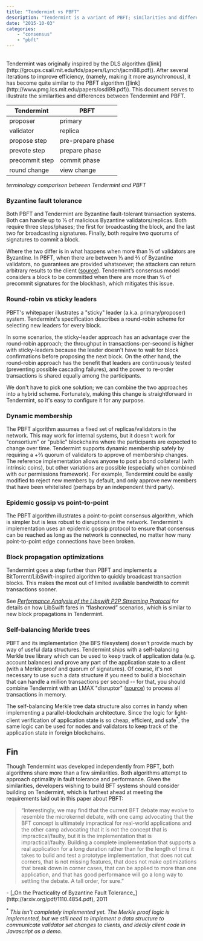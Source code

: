 ```yaml
---
title: "Tendermint vs PBFT"
description: "Tendermint is a variant of PBFT; similarities and differences explained"
date: "2015-10-03"
categories: 
    - "consensus"
    - "pbft"
---
```


<br/>
Tendermint was originally inspired by the DLS algorithm ([link](http://groups.csail.mit.edu/tds/papers/Lynch/jacm88.pdf)).  After several iterations to improve efficiency, (namely, making it more asynchronous), it has become quite similar to the PBFT algorithm ([link](http://www.pmg.lcs.mit.edu/papers/osdi99.pdf)).  This document serves to illustrate the similarities and differences between Tendermint and PBFT.


|Tendermint     | PBFT              |
|---------------|-------------------|
|proposer       | primary           |
|validator      | replica           |
|propose step   | pre-prepare phase |
|prevote step   | prepare phase     |
|precommit step | commit phase      |
|round change   | view change       |

_terminology comparison between Tendermint and PBFT_

### Byzantine fault tolerance

Both PBFT and Tendermint are Byzantine fault-tolerant transaction systems.  Both can handle up to ⅓ of malicious Byzantine validators/replicas.  Both require three steps/phases;  the first for broadcasting the block, and the last two for broadcasting signatures.  Finally, both require two quorums of signatures to commit a block.

Where the two differ is in what happens when more than ⅓ of validators are Byzantine.  In PBFT, when there are between ⅓ and ⅔ of Byzantine validators, no guarantees are provided whatsoever; the attackers can return arbitrary results to the client ([source](https://www.usenix.org/conference/nsdi-07/beyond-one-third-faulty-replicas-byzantine-fault-tolerant-systems)).  Tendermint’s consensus model considers a block to be committed when there are more than ⅔ of precommit signatures for the blockhash, which mitigates this issue.

### Round-robin vs sticky leaders

PBFT's whitepaper illustrates a "sticky" leader (a.k.a. primary/proposer) system.  Tendermint's specification describes a round-robin scheme for selecting new leaders for every block.

In some scenarios, the sticky-leader approach has an advantage over the round-robin approach; the throughput in transactions-per-second is higher with sticky-leaders because the leader doesn't have to wait for block confirmations before proposing the next block.  On the other hand, the round-robin approach has the benefit that leaders are continuously tested (preventing possible cascading failures), and the power to re-order transactions is shared equally among the participants.

We don't have to pick one solution; we can combine the two approaches into a hybrid scheme.  Fortunately, making this change is straightforward in Tendermint, so it's easy to configure it for any purpose.

### Dynamic membership

The PBFT algorithm assumes a fixed set of replicas/validators in the network.  This may work for internal systems, but it doesn't work for "consortium" or "public" blockchains where the participants are expected to change over time.  Tendermint supports dynamic membership safely by requiring a +⅔ quorum of validators to approve of membership changes.  The reference implementation allows anyone to post a bond collateral (with intrinsic coins), but other variations are possible (especially when combined with our permissions framework).  For example, Tendermint could be easily modified to reject new members by default, and only approve new members that have been whitelisted (perhaps by an independent third party).

### Epidemic gossip vs point-to-point

The PBFT algorithm illustrates a point-to-point consensus algorithm, which is simpler but is less robust to disruptions in the network.  Tendermint's implementation uses an epidemic gossip protocol to ensure that consensus can be reached as long as the network is connected, no matter how many point-to-point edge connections have been broken.

### Block propagation optimizations

Tendermint goes a step further than PBFT and implements a BitTorrent/LibSwift-inspired algorithm to quickly broadcast transaction blocks.  This makes the most out of limited available bandwidth to commit transactions sooner.

See [_Performance Analysis of the Libswift P2P Streaming Protocol_](http://www.ict.kth.se/courses/ID2210/presentation-papers/2012%20-%20Performance%20Analysis%20of%20Libswift.pdf) for details on how LibSwift fares in “flashcrowd” scenarios, which is similar to new block propagations in Tendermint.

### Self-balancing Merkle trees

PBFT and its implementation (the BFS filesystem) doesn't provide much by way of useful data structures.  Tendermint ships with a self-balancing Merkle tree library which can be used to keep track of application data (e.g. account balances) and prove any part of the application state to a client (with a Merkle proof and quorum of signatures).  Of course, it's not necessary to use such a data structure if you need to build a blockchain that can handle a million transactions per second -- for that, you should combine Tendermint with an LMAX "disruptor" ([source](http://martinfowler.com/articles/lmax.html)) to process all transactions in memory.

The self-balancing Merkle tree data structure also comes in handy when implementing a parallel-blockchain architecture.  Since the logic for light-client verification of application state is so cheap, efficient, and safe<sup>\*</sup>, the same logic can be used for nodes and validators to keep track of the application state in foreign blockchains.

## Fin

Though Tendermint was developed independently from PBFT, both algorithms share more than a few similarities. Both algorithms attempt to approach optimality in fault tolerance and performance.  Given the similarities, developers wishing to build BFT systems should consider building on Tendermint, which is furthest ahead at meeting the requirements laid out in this paper about PBFT:

<blockquote>
“Interestingly, we may find that the current BFT debate may evolve to resemble the microkernel debate, with one camp advocating that the BFT concept is ultimately impractical for real-world applications and the other camp advocating that it is not the concept that is impractical/faulty, but it is the implementation that is impractical/faulty. Building a complete implementation that supports a real application for a long duration rather than for the length of time it takes to build and test a prototype implementation, that does not cut corners, that is not missing features, that does not make optimizations that break down in corner cases, that can be applied to more than one application, and that has good performance will go a long way to settling the debate. A tall order, for sure.”
</blockquote>
- [_On the Practicality of Byzantine Fault Tolerance_](http://arxiv.org/pdf/1110.4854.pdf), 2011


<sup>\*</sup> _This isn’t completely implemented yet.  The Merkle proof logic is implemented, but we still need to implement a data structure to communicate validator set changes to clients, and ideally client code in Javascript as a demo._
